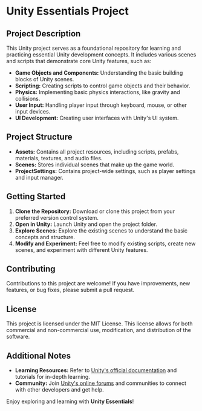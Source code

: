# Unity Essentials Project

## Project Description

This Unity project serves as a foundational repository for learning and practicing essential Unity development concepts. It includes various scenes and scripts that demonstrate core Unity features, such as:

- **Game Objects and Components:** Understanding the basic building blocks of Unity scenes.
- **Scripting:** Creating scripts to control game objects and their behavior.
- **Physics:** Implementing basic physics interactions, like gravity and collisions.
- **User Input:** Handling player input through keyboard, mouse, or other input devices.
- **UI Development:** Creating user interfaces with Unity's UI system.

## Project Structure

- **Assets:** Contains all project resources, including scripts, prefabs, materials, textures, and audio files.
- **Scenes:** Stores individual scenes that make up the game world.
- **ProjectSettings:** Contains project-wide settings, such as player settings and input manager.

## Getting Started

1. **Clone the Repository:** Download or clone this project from your preferred version control system.
2. **Open in Unity:** Launch Unity and open the project folder.
3. **Explore Scenes:** Explore the existing scenes to understand the basic concepts and structure.
4. **Modify and Experiment:** Feel free to modify existing scripts, create new scenes, and experiment with different Unity features.

## Contributing

Contributions to this project are welcome! If you have improvements, new features, or bug fixes, please submit a pull request.

## License

This project is licensed under the MIT License. This license allows for both commercial and non-commercial use, modification, and distribution of the software.

## Additional Notes

- **Learning Resources:** Refer to [Unity's official documentation](https://docs.unity3d.com/Manual/index.html) and tutorials for in-depth learning.
- **Community:** Join [Unity's online forums](https://forum.unity.com/) and communities to connect with other developers and get help.

Enjoy exploring and learning with **Unity Essentials**!
